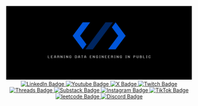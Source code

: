 <div id="header" align="center">
  <img src="https://github.com/pipelinewizard/pipelinewizard/blob/main/assets/Youtube%20Banner%20LDEP.png" width="1000" height="200"/>
  <div id="badges">
  <a href="https://www.linkedin.com/in/isaiahdonley/">
    <img src="https://img.shields.io/badge/LinkedIn-blue?style=for-the-badge&logo=linkedin&logoColor=white" alt="LinkedIn Badge"/>
  </a>
  <a href="https://www.youtube.com/@pipeline_wizard">
    <img src="https://img.shields.io/badge/YouTube-red?style=for-the-badge&logo=youtube&logoColor=white" alt="Youtube Badge"/>
  </a>
  <a href="https://x.com/pipeline_wizard">
    <img src="https://img.shields.io/badge/X-black?style=for-the-badge&logo=twitter&logoColor=white" alt="X Badge"/>
  </a>
  <a href=https://www.twitch.tv/pipelinewizard">
    <img src="https://img.shields.io/badge/Twitch-a970ff?logo=twitch&logoColor=white&style=for-the-badge" alt="Twitch Badge"/>
    </a>
  <a href=https://www.threads.net/@pipelinewizard?xmt=AQGzIhbH_ibv8xHmVAQni-z17z1FCT2wU2ZhE78lJ7wt9S0">
    <img src="https://img.shields.io/badge/Threads-black?logo=threads&logoColor=white&style=for-the-badge" alt="Threads Badge"/>
    </a>
  <a href=https://learningdataengineeringinpublic.substack.com/?utm_source=substack&utm_medium=web&utm_campaign=substack_profile">
    <img src="https://img.shields.io/badge/Substack-black?logo=substack&logoColor=orange&style=for-the-badge" alt="Substack Badge"/>
    </a>
  <a href=https://www.instagram.com/pipelinewizard/">
    <img src="https://img.shields.io/badge/Instagram-black?logo=instagram&logoColor=white&style=for-the-badge" alt="Instagram Badge"/>
    </a>
  <a href=https://www.tiktok.com/@pipelinewizard">
    <img src="https://img.shields.io/badge/TikTok-black?logo=tiktok&logoColor=white&style=for-the-badge" alt="TikTok Badge"/>
    </a>
  <a href=https://leetcode.com/u/pipelinewizard/">
    <img src="https://img.shields.io/badge/leetcode-black?logo=leetcode&logoColor=white&style=for-the-badge" alt="leetcode Badge"/>
    </a>
  <a href=https://discord.gg/4gGTQBtj">
    <img src="https://img.shields.io/badge/Discord-5865f2?logo=discord&logoColor=white&style=for-the-badge" alt="Discord Badge"/>
    </a>
</div>
</div>


